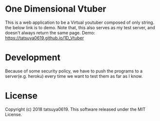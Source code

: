 # One Dimensional Vtuber
This is a web application to be a Virtual youtuber composed of only string.
the below link is to demo. Note that, this also serves as my test server, and doesn't always return the same page.
Demo: https://tatsuya0619.github.io/1D_Vtuber

# Development
Because of some security policy, we have to push the programs to a server(e.g. heroku) every time we want to test them as far as I know.

# License
Copyright (c) 2018 tatsuya0619. This software released under the MIT License.
